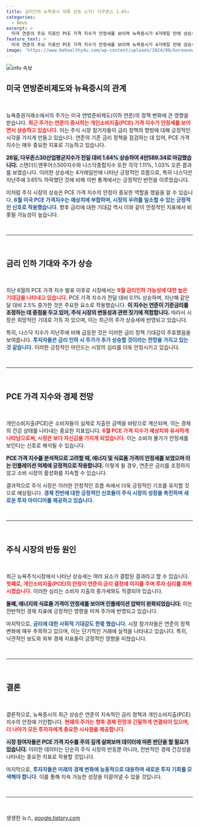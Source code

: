 ```yaml
---
title: 금리인하 뉴욕증시 대폭 상승 소식! 다우존스 1.6%↑
categories:
  - News
excerpt: >
  미국 연준의 주요 지표인 PCE 가격 지수가 안정세를 보이며 뉴욕증시가 4거래일 만에 상승세로 돌아섰습니다. 다우존스는 654.27포인트 급등하며 4만589.34로 마감, 투자자들 사이에 금리 인하 기대감이 확산되고 있습니다!
feature_text: >
  미국 연준의 주요 지표인 PCE 가격 지수가 안정세를 보이며 뉴욕증시가 4거래일 만에 상승세로 돌아섰습니다. 다우존스는 654.27포인트 급등하며 4만589.34로 마감, 투자자들 사이에 금리 인하 기대감이 확산되고 있습니다!
image: 'https://www.behealthy4u.com/wp-content/uploads/2024/06/koreanews.jpg'
---
```


<p><img src="https://www.behealthy4u.com/wp-content/uploads/2024/06/koreanews.jpg" alt="info 속보" /></p>

<h2 data-ke-size="size26">미국 연방준비제도와 뉴욕증시의 관계</h2>

<p data-ke-size="size16">&nbsp;</p>

<p>뉴욕증권거래소에서의 주가는 미국 연방준비제도(이하 연준)의 정책 변화에 큰 영향을 받습니다. <b><span style="color: #ee2323;">최근 주가는 연준이 중시하는 개인소비지출(PCE) 가격 지수가 안정세를 보이면서 상승하고 있습니다.</span></b> 이는 주식 시장 참가자들이 금리 정책의 향방에 대해 긍정적인 시각을 가지게 만들고 있습니다. 연준의 기준 금리 정책을 점검하는 데 있어, PCE 가격 지수는 매우 중요한 지표로 기능하고 있습니다. </p>

<p><b><span style="background-color: #21538527;">26일, 다우존스30산업평균지수가 전일 대비 1.64% 상승하여 4만589.34로 마감했습니다.</span></b> 스탠더드앤푸어스500지수와 나스닥종합지수 또한 각각 1.11%, 1.03% 오른 결과를 보였습니다. 이러한 상승세는 4거래일만에 나타난 긍정적인 흐름으로, 특히 나스닥은 지난주에 3.65% 하락했던 것에 비해 이번 통계에서는 긍정적인 반전을 이루었습니다.</p>

<p>이처럼 주식 시장의 상승은 PCE 가격 지수의 안정이 중요한 역할을 했음을 알 수 있습니다. <b><span style="color: #1a5490;">6월 미국 PCE 가격지수는 예상치에 부합하며, 시장의 우려를 일소할 수 있는 긍정적인 신호로 작용했습니다.</span></b> 향후 금리에 대한 기대감 역시 이와 같이 안정적인 지표에서 비롯될 가능성이 높습니다.</p>

<p><br></p>

<hr>

<p><br></p>

<h2 data-ke-size="size26">금리 인하 기대와 주가 상승</h2>

<p data-ke-size="size16">&nbsp;</p>

<p>지난 6월의 PCE 가격 지수 발표 이후로 시장에서는 <b><span style="color: #ee2323;">9월 금리인하 가능성에 대한 높은 기대감을 나타내고 있습니다.</span></b> PCE 가격 지수가 전달 대비 0.1% 상승하며, 지난해 같은 달 대비 2.5% 증가한 것은 주요한 요소로 작용했습니다. <b><span style="background-color: #21538527;">이 지수는 연준이 기준금리를 조정하는 데 중점을 두고 있어, 주식 시장의 변동성과 관련 짓기에 적합합니다.</span></b> 따라서 시장은 희망적인 기대로 가득 차 있으며, 이는 최근의 주가 상승세에 반영되고 있습니다.</p>

<p>특히, 나스닥 지수가 지난주에 비해 급등한 것은 이러한 금리 정책 기대감이 주효했음을 보여줍니다. <b><span style="color: #1a5490;">투자자들은 금리 인하 시 주가가 추가 상승할 것이라는 전망을 가지고 있는 것 같습니다.</span></b> 이러한 긍정적인 마인드는 시장의 심리를 더욱 안정시키고 있습니다.</p>

<p><br></p>

<hr>

<p><br></p>

<h2 data-ke-size="size26">PCE 가격 지수와 경제 전망</h2>

<p data-ke-size="size16">&nbsp;</p>

<p>개인소비지출(PCE)은 소비자들이 실제로 지출한 금액을 바탕으로 계산되며, 이는 경제의 건강 상태를 나타내는 중요한 지표입니다. <b><span style="color: #ee2323;">6월 PCE 가격 지수가 예상치와 유사하게 나타남으로써, 시장은 보다 자신감을 가지게 되었습니다.</span></b> 이는 소비자 물가가 안정세를 보인다는 신호로 해석될 수 있습니다. </p>

<p><b><span style="background-color: #21538527;">PCE 가격 지수를 분석적으로 고려할 때, 에너지 및 식료품 가격이 안정세를 보였으며 이는 인플레이션 억제에 긍정적으로 작용합니다.</span></b> 이렇게 될 경우, 연준은 금리를 조정하지 않고 소비 시장의 활성화를 지속할 수 있습니다. </p>

<p>결과적으로 주식 시장은 이러한 안정적인 흐름 속에서 더욱 긍정적인 기조를 유지할 것으로 예상됩니다. <b><span style="color: #1a5490;">경제 전반에 대한 긍정적인 신호들이 주식 시장의 성장을 촉진하며 새로운 투자 아이디어를 제공하고 있습니다.</span></b> </p>

<p><br></p>

<hr>

<p><br></p>

<h2 data-ke-size="size26">주식 시장의 반등 원인</h2>

<p data-ke-size="size16">&nbsp;</p>

<p>최근 뉴욕주식시장에서 나타난 상승세는 여러 요소가 결합된 결과라고 할 수 있습니다. <b><span style="color: #ee2323;">첫째로, 개인소비지출(PCE)의 안정이 연준의 금리 결정에 여지를 주며 투자 심리를 회복시켰습니다.</span></b> 이러한 심리는 소비자 지출의 증가세와도 직결되어 있습니다. </p>

<p><b><span style="background-color: #21538527;">둘째, 에너지와 식료품 가격이 안정세를 보이며 인플레이션 압박이 완화되었습니다.</span></b> 이는 전반적인 경제 지표에 긍정적인 영향을 미쳐 주가에 반영되고 있습니다. </p>

<p>마지막으로, <b><span style="color: #1a5490;">금리에 대한 사회적 기대감도 한몫 했습니다.</span></b> 시장 참가자들은 연준의 정책 변화에 매우 주목하고 있으며, 이는 단기적인 거래에 실적을 나타내고 있습니다. 특히, 낙관적인 보도와 외부 경제 지표들이 긍정적인 영향을 미쳤습니다.</p>

<p><br></p>

<hr>

<p><br></p>

<h2 data-ke-size="size26">결론</h2>

<p data-ke-size="size16">&nbsp;</p>

<p>결론적으로, 뉴욕증시의 최근 상승은 연준의 지속적인 금리 정책과 개인소비지출(PCE) 지수의 안정에 기인합니다. <b><span style="color: #ee2323;">현재의 주가는 향후 경제 전망과 긴밀하게 연결되어 있으며, 더 나아가 모든 투자자에게 중요한 시사점을 제공합니다.</span></b> </p>

<p><b><span style="background-color: #21538527;">시장 참여자들은 PCE 가격 지수를 주의 깊게 살펴보며 데이터에 따른 판단을 할 필요가 있습니다.</span></b> 이러한 데이터는 단순히 주식 시장의 반등뿐 아니라, 전반적인 경제 건강성을 나타내는 중요한 지표로 작용할 것입니다. </p>

<p>마지막으로, <b><span style="color: #1a5490;">투자자들은 미래의 경제 변화에 능동적으로 대응하며 새로운 투자 기회를 모색해야 합니다.</span></b> 이를 통해 지속 가능한 성장을 이끌어낼 수 있을 것입니다. </p>

<p><br></p>

<hr>

<p><br></p>
생생한 뉴스, <a href="https://qoogle.tistory.com" rel="dofollow">qoogle.tistory.com</a>


